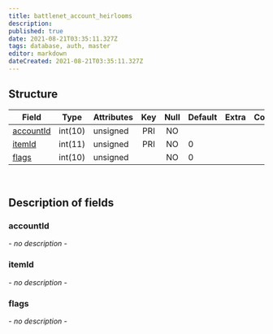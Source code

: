 ```yaml
---
title: battlenet_account_heirlooms
description: 
published: true
date: 2021-08-21T03:35:11.327Z
tags: database, auth, master
editor: markdown
dateCreated: 2021-08-21T03:35:11.327Z
---
```


## Structure

| Field | Type | Attributes | Key | Null | Default | Extra | Comment |
|---|---|---|:---:|:---:|---|---|---|
[accountId](#accountId) | int(10) | unsigned | PRI | NO |  |  |  |
[itemId](#itemId) | int(11) | unsigned | PRI | NO | 0 |  |  |
[flags](#flags) | int(10) | unsigned |  | NO | 0 |  |  |

&nbsp;
## Description of fields

### accountId   
*- no description -*
&nbsp;
    
### itemId  
*- no description -*
&nbsp;

### flags
*- no description -*
&nbsp;

